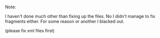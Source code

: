 Note:

I haven't done much other than fixing up the files.
No I didn't manage to fix fragments either.
For some reason or another I blacked out.


(please fix xml files first)

